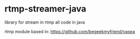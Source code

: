 # rtmp-streamer-java
library for stream in rtmp all code in java

rtmp module based in: https://github.com/begeekmyfriend/yasea

